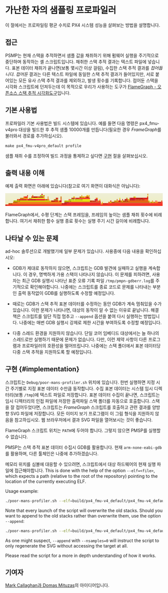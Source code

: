 # 가난한 자의 샘플링 프로파일러

이 절에서는 프로파일링 평균 수치로 PX4 시스템 성능을 살펴보는 방법을 설명합니다.

## 접근

PSMP는 현재 스택을 추적하면서 샘플 값을 채취하기 위해 펌웨어 실행을 주기적으로 중단하며 동작하는 셸 스크립트입니다. 채취한 스택 추적 결과는 텍스트 파일에 넣습니다. 표본 데이터 채취가 끝나면(보통 몇시간 이상 걸림), 수집한 스택 추적 결과를 *접어둡니다*. *접어둔* 결과는 다른 텍스트 파일에 동일한 스택 추적 결과가 들어있지만, 서로 붙어있는 모든 유사 스택 추적 결과를 제외하고, 발생 횟수를 기록합니다. 접어둔 스택을 시각화 스크립트에 던져두는데 이 목적으로 우리가 사용하는 도구가 [FlameGraph - 오픈소스 스택 추적 시각화도구](http://www.brendangregg.com/flamegraphs.html)입니다.

## 기본 사용법

프로파일러 기본 사용법은 빌드 시스템에 있습니다. 예를 들면 다음 명령은 px4_fmu-v4pro 대상을 빌드한 후 추적 샘플 10000개를 만듭니다(필요한 경우 *FrameGraph*를 불러와서 경로를 추가하십시오).

    make px4_fmu-v4pro_default profile
    

샘플 채취 수를 조정하여 빌드 과정을 통제하고 싶다면 [구현](#implementation) 절을 살펴보십시오.

## 출력 내용 이해

예제 출력 화면은 아래에 있습니다(참고로 여기 화면이 대화식은 아닙니다):

![FlameGraph 예제](../../assets/flamegraph-example.png)

FlameGraph에서, 수평 단계는 스택 프레임을, 프레임의 높이는 샘플 채취 횟수에 비례합니다. 여기서 채취한 함수 실행 종료 횟수는 실행 주기 시간 길이에 비례합니다.

## 나타날 수 있는 문제

ad-hoc 솔루션으로 개발했기에 일부 문제가 있습니다. 사용중에 다음 내용을 확인하십시오:

* GDB가 제대로 동작하지 않으면, 스크립트는 GDB 발견에 실패하고 실행을 계속합니다. 이 경우, 명백하게 가용 스택이 나타나지 않습니다. 이 문제를 피하려면, 사용자는 최근 GDB 실행시 나타난 표준 오류 기록 파일 `/tmp/pmpn-gdberr.log`를 주기적으로 확인해야합니다. 나중에는 스크립트를 종료 코드로 문제를 나타내는 부분인 출력 동작없이 GDB를 실행하도록 수정할 예정입니다.

* 때로는 GDB가 스택 추적 표본 데이터를 수정하는 동안 GDB가 계속 멈춰있을 수가 있습니다. 이런 문제가 나타나면, 대상의 동작이 알 수 없는 이유로 끝납니다. 해결책은 스크립트를 일단 직접 멈추고 `--append` 옵션을 붙여 다시 실행하는 방법입니다. 나중에는 매번 GDB 실행시 강제로 제한 시간을 부여하도록 수정할 예정입니다.

* 다중 스레드 환경을 지원하지 않습니다. 단일 코어 임베디드 대상에서는 늘 하나의 스레드로만 실행하기 때문에 문제가 없습니다. 다만, 이런 제약 사항이 다른 프로그램과 프로파일러의 호환성을 떨어뜨립니다. 나중에는 스택 폴더에서 표본 데이터당 다중 스택 추적을 지원하도록 할 예정입니다.

## 구현 {#implementation}

스크립트는 `Debug/poor-mans-profiler.sh` 위치에 있습니다. 한번 실행하면 지정 시간 주기별로 지정 표본 데이터 수만큼 동작합니다. 수집 표본 데이터는 시스템 임시 디렉터리(보통 `/tmp`)에 텍스트 파일로 저장합니다. 표본 데이터 수집이 끝나면, 스크립트는 임시 디렉터리의 인접 파일에 저장한 출력파일 스택 폴더를 자동으로 호출합니다. 스택을 잘 접어두었다면, 스크립트는 *FrameGraph* 스크립트를 호출하고 관련 결과를 양방향 SVG 파일에 저장합니다. 모든 이미지 보기 프로그램이 이 그림 형식을 지원하지 않음을 참고하십시오. 웹 브라우저에서 결과 SVG 파일을 열어보시는 것이 좋습니다.

FlameGraph 스크립트 위치는 `PATH`에 두어야 합니다. 그렇지 않으면 PMSP를 실행할 수 없습니다.

PMSP는 스택 추적 표본 데이터 수집시 GDB를 활용합니다. 현재 `arm-none-eabi-gdb`를 활용하며, 다른 툴체인은 나중에 추가하겠습니다.

메모리 위치를 심볼에 대응할 수 있으려면, 스크립트에서 대상 하드웨어의 현재 실행 파일에 접근해야합니다. This is done with the help of the option `--elf=<file>`, which expects a path (relative to the root of the repository) pointing to the location of the currently executing ELF.

Usage example:

```bash
./poor-mans-profiler.sh --elf=build/px4_fmu-v4_default/px4_fmu-v4_default.elf --nsamples=30000
```

Note that every launch of the script will overwrite the old stacks. Should you want to append to the old stacks rather than overwrite them, use the option `--append`:

```bash
./poor-mans-profiler.sh --elf=build/px4_fmu-v4_default/px4_fmu-v4_default.elf --nsamples=30000 --append
```

As one might suspect, `--append` with `--nsamples=0` will instruct the script to only regenerate the SVG without accessing the target at all.

Please read the script for a more in depth understanding of how it works.

## 기여자

[Mark Callaghan과 Domas Mituzas](https://dom.as/2009/02/15/poor-mans-contention-profiling/)의 아이디어입니다.